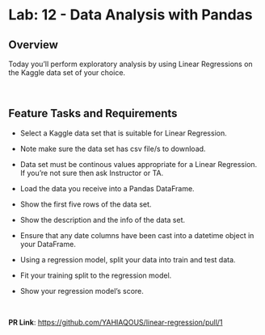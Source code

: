 # Lab: 12 - Data Analysis with Pandas

## Overview

Today you’ll perform exploratory analysis by using Linear Regressions on the Kaggle data set of your choice.

&nbsp;

## Feature Tasks and Requirements

- Select a Kaggle data set that is suitable for Linear Regression.

- Note make sure the data set has csv file/s to download.

- Data set must be continous values appropriate for a Linear Regression. If you’re not sure then ask Instructor or TA.

- Load the data you receive into a Pandas DataFrame.

- Show the first five rows of the data set.

- Show the description and the info of the data set.

- Ensure that any date columns have been cast into a datetime object in your DataFrame.

- Using a regression model, split your data into train and test data.

- Fit your training split to the regression model.

- Show your regression model’s score.

&nbsp;

**PR Link**: <https://github.com/YAHIAQOUS/linear-regression/pull/1>

